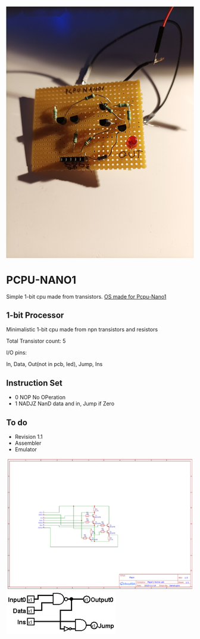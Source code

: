 ![PCPU-NANO1](https://github.com/Pepe-57/pcpu-nano1/blob/main/pcpu_nano1.jpg)
# PCPU-NANO1
Simple 1-bit cpu made from transistors.
[OS made for Pcpu-Nano1](https://github.com/Pepe-57/nano-os)
## 1-bit Processor
Minimalistic 1-bit cpu made from npn transistors and resistors

Total Transistor count: 5

I/O pins:

In, Data, Out(not in pcb, led), Jump, Ins

## Instruction Set
- 0 NOP No OPeration
- 1 NADJZ NanD data and in, Jump if Zero

## To do
- Revision 1.1
- Assembler
- Emulator

![Schematic](https://github.com/Pepe-57/pcpu-nano1/blob/main/Schematic_PCPU-NANO1.png)
![Schematic2](https://github.com/Pepe-57/pcpu-nano1/blob/main/logic_gate_level_schematic.png)
